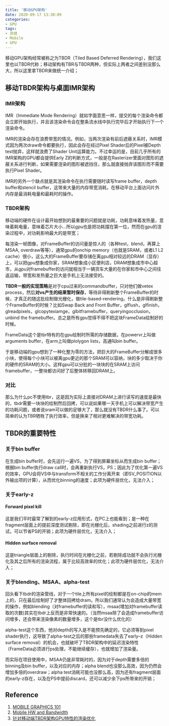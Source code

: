 ```yaml
---
title: '移动GPU架构'
date: 2020-09-17 13:30:09
categories:
- GPU
tags: 
- 总结
- Mobile
- GPU
---
```

移动GPU架构经常被称之为TBDR（Tiled Based Deferred Rendering），我们这里也以TBDR代称；移动架构有TBR与TBDR两种，但实际上两者之间差别没那么大，所以这里拿TBDR来做统一介绍；
<!--more-->

## 移动TBDR架构与桌面IMR架构

### IMR架构

IMR（Immediate Mode Rendering）就如字面意思一样，提交的每个渲染命令都会立即开始执行，并且该渲染命令会在整条流水线中执行完毕后才开始执行下一个渲染命令。

IMR的渲染会存在浪费带宽的情况。例如，当两次渲染有前后遮蔽关系时，IMR模式因为两次draw命令都要执行，因此会存在经过Pixel Shader后的Pixel被Depth test抛弃，这样就浪费了Shader Unit运算能力。不过幸运的是，目前几乎所有的IMR架构的GPU都会提供Early Z的判断方式，一般是在Rasterizer里面对图形的遮蔽关系进行判断，如果需要渲染的图形被遮挡住，那么就直接抛弃该图形而不需要执行Pixel Shader。

IMR的另外一个缺点就是其渲染命令在执行需要随时读写frame buffer，depth buffer和stencil buffer，这带来大量的内存带宽消耗，在移动平台上面访问片外内存是最消耗电量和最耗时的操作。

### TBDR架构

移动端的硬件在设计最开始想到的最重要的问题就是功耗，功耗意味着发热量，意味着耗电量，意味着芯片大小…所以gpu也是把功耗摆在第一位，然而在gpu的渲染过程中，对功耗影响最大的是带宽；

每渲染一帧图像，对FrameBuffer的访问量是惊人的（各种test，blend，再算上MSAA, overdraw等等），通常gpu的onchip memory（也就是SRAM，或者L1 L2 cache）很小，这么大的FrameBuffer要存储在离gpu相对较远的DRAM（显存）上，可以把gpu想象成你家，SRAM想象成小区便利店，DRAM想象成市中心超市，从gpu对framebuffer的访问就相当于一辆货车大量的在你家和市中心之间往返运输，带宽和发热量之巨大是手机上无法接受的。

**TBDR一般的实现策略**是对于cpu过来的commandbuffer，只对他们做vetex process，然后**对vs产生的结果暂时保存**，等待非得刷新整个FrameBuffer的时候，才真正的随这批绘制做光栅化，做tile-based-rendering。什么是非得刷新整个FrameBuffer的时候？比如Swap Back and Front Buffer，glflush，glfinish，glreadpixels，glcopytexiamge，glbitframebuffer，queryingocclusion，unbind the framebuffer。总之是所有gpu觉得不得不把这块FrameData绘制好的时候。

FrameData这个是tbr特有的在gpu绘制时所需的存储数据，在powervr上叫做arguments buffer，在arm上叫做plolygon lists，高通叫bin buffer。

于是移动端的gpu想到了一种化整为零的方法，把巨大的FrameBuffer分解成很多小块，使得每个小块可以被离gpu更近的那个SRAM可以容纳，块的多少取决于你的硬件的SRAM的大小。这样gpu可以分批的一块块的在SRAM上访问framebuffer，一整块都访问好了后整体转移回DRAM上。

### 对比

那么为什么pc不使用tbr，这是因为实际上直接对DRAM上进行读写的速度是最快的，tbdr需要一块块的绘制然后回拷，可以说如果哪一天手机上可以解决带宽产生的功耗问题，或者说sram可以做的足够大了，那么就没有TBDR什么事了。可以简单的认为TBR牺牲了执行效率，但是换来了相对更难解决的带宽功耗。

## TBDR的重要特性

### 关于bin buffer

在生成bin buffer时，会先运行一遍VS，为了得到屏幕坐标从而生成bin buffer；根据bin buffer执行draw call时，会再重新执行VS，PS；因此为了优化第一遍VS的效率，GPU会将VS中与transform不相关的工作分离开来（即SV_POSITION以外输出项的计算），从而优化binning的速度；此项为硬件层优化，无法介入；

### 关于early-z

#### Forward pixel kill

这是我们平时最常了解到的early-z应用形式，在PC上也能看到；是一种在fragment层面上的提前深度测试剔除，即在光栅化后，shading之前进行z的测试，可以节省PS的开销；此项为硬件层优化，无法介入；

#### Hidden surface removal

这是triangle层面上的剔除，执行时间在光栅化之前，若剔除成功就不会执行光栅化及其之后所有的渲染流程，属于比较高效率的优化；此项为硬件层优化，无法介入；

### 关于blending、MSAA、alpha-test

回头看下tbdr的渲染管线，对于一个tile上所有pixel的绘制都是在on-chip的mem上的，只在最后绘制好了才整体回拷给dram。所以我们通常认为会造成大量带宽的操作，例如blending（对framebuffer的读和写），msaa(增加对framebuffer读取的次数)其实在tbdr上反而是非常快速的。（当然msaa除了会造成framebuffer访问增多，还会带来渲染像素的数量增多，这个是tbr没什么优化的）

alpha-test这个东西，他对depth的写入是不能预先确定的，它必须等到pixel shader执行，这导致了alpha-test之后的那些framedata失去了early–z（Hidden surface removal）的机会，也就破坏了TBDR架构中的延迟渲染特性（FrameData必须进行ps处理，不能继续缓存），也就增加了渲染量。

而实际在项目使用中，MSAA仍是非常耗时的，因为对于depth需要多倍的binning及bin buffer，以及对应的内存；alpha blend也没那么高效，因为仍然会增加多倍的overdraw；alpha test消耗可能也没那么高，因为还有fragment层面的early-z存在，以及在PS中提前discard，还可以减少余下ps所带来的开销；

## Reference

1. [MOBILE GRAPHICS 101](https://community.arm.com/arm-community-blogs/b/graphics-gaming-and-vr-blog/posts/moving-mobile-graphics)
2. [Mobile HW and Bandwidth](https://community.arm.com/arm-community-blogs/b/graphics-gaming-and-vr-blog/posts/moving-mobile-graphics)
3. [针对移动端TBDR架构GPU特性的渲染优化](https://gameinstitute.qq.com/community/detail/123220)
